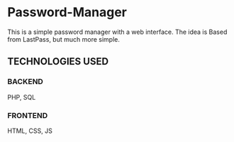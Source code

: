 # Password-Manager

This is a simple password manager with a web interface. The idea is Based from LastPass, but much more simple.



## TECHNOLOGIES USED

### BACKEND
PHP, SQL

### FRONTEND
HTML, CSS, JS
